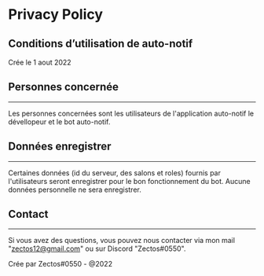 # Privacy Policy

## Conditions d’utilisation de auto-notif

Crée le 1 aout 2022

## Personnes concernée

-------------------

Les personnes concernées sont les utilisateurs de l'application auto-notif le dévellopeur et le bot auto-notif.

## Données enregistrer

-------------------

Certaines données (id du serveur, des salons et roles) fournis par l'utilisateurs seront enregistrer pour le bon fonctionnement du bot. Aucune données personnelle ne sera enregistrer.

## Contact

-------------------

Si vous avez des questions, vous pouvez nous contacter via mon mail "zectos12@gmail.com" ou sur Discord "Zectos#0550".

Crée par Zectos#0550 - @2022
